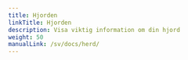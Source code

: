 ```yaml
---
title: Hjorden
linkTitle: Hjorden
description: Visa viktig information om din hjord
weight: 50
manualLink: /sv/docs/herd/
---
```

<script>
  window.location.href = "/sv/docs/herd/";
</script>

